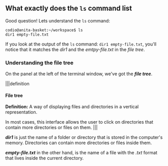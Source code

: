 ## What exactly does the `ls` command list

Good question! Lets understand the `ls` command:

```
codio@anita-basket:~/workspace$ ls                                                                             
dir1 empty-file.txt
```

If you look at the output of the `ls` command: `dir1 empty-file.txt`, you'll notice that it matches the _dir1_ and the _emtpy-file.txt_ in the _file tree_. 

### Understanding the file tree

On the panel at the left of the terminal window, we've got the __*file tree*__.

|||definition
#### File tree
__Definition:__
A way of displaying files and directories in a vertical representation. 

In most cases, this interface allows the user to click on directories that contain more directories or files on them.
|||

_**dir1**_ is just the name of a folder or directory that is stored in the computer's memory. Directories can contain more directories or files inside them.

_**empty-file.txt**_ in the other hand, is the name of a file with the _.txt_ format that lives inside the current directory.


